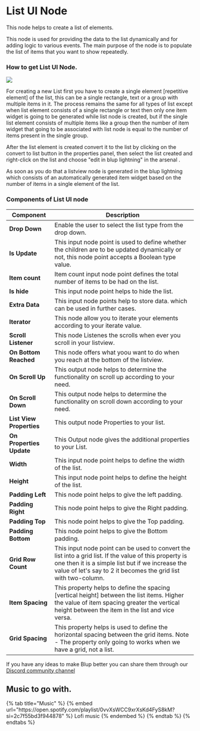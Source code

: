 # List UI Node

This node helps to create a list of elements.&#x20;

This node is used for providing the data to the list dynamically and for adding logic to various events. The main purpose of the node is to populate the list of items that you want to show repeatedly.

### How to get List UI Node.

![](../../../.gitbook/assets/listview-.gif)

For creating a new List first you have to create a single element \[repetitive element] of the list, this can be a single rectangle, text or a group with multiple items in it. The process remains the same for all types of list except when list element consists of a single rectangle or text then only one item widget is going to be generated while list node is created, but if the single list element consists of multiple items like a group then the number of item widget that going to be associated with list node is equal to the number of items present in the single group.

After the list element is created convert it to the list by clicking on the convert to list button in the properties panel, then select the list created and right-click on the list and choose  "edit in blup lightning" in the arsenal .

As soon as you do that a listview node is generated in the blup lightning which consists of an automatically generated item widget based on the number of items in a single element of the list.

### Components of List UI node



<table>
  <thead>
    <tr>
      <th>Component</th>
      <th>Description</th>
    </tr>
  </thead>
  <tbody>
    <tr>
      <td><strong>Drop Down</strong></td>
      <td>Enable the user to select the list type from the drop down.</td>
    </tr>
    <tr><td><strong>Is Update</strong></td><td>This input node point is used to define whether the children are to be updated dynamically or not, this node point accepts a Boolean type value.</td></tr>
    <tr><td><strong>Item count</strong></td><td>Item count input node point defines the total number of items to be had on the list.</td></tr>
    <tr><td><strong>Is hide</strong> </td><td>This input node point helps to hide the list. </td></tr>
    <tr><td><strong>Extra Data</strong></td><td>This input node points help to store data. which can be used in further cases.</td></tr>
    <tr>
      <td><strong>Iterator</strong></td>
      <td>This node allow you to iterate your elements according to your iterate value.</td>
    </tr>
    <tr>
      <td><strong>Scroll Listener</strong></td>
      <td>This node Listenes the scrolls when ever you scroll in your listview.</td>
    </tr>
    <tr>
      <td><strong>On Bottom Reached</strong></td>
      <td>This node offers what yoou want to do when you reach at the bottom of the listview.</td>
    </tr><tr>
      <td><strong>On Scroll Up</strong></td>
      <td>This output node helps to determine the functionality on scroll up according to your need.</td>
    </tr>
    <tr>
      <td><strong>On Scroll Down</strong></td>
      <td>This output node helps to determine the functionality on scroll down according to your need.</td>
    </tr>
    <tr>
      <td><strong>List View Properties</strong></td>
      <td>This output node Properties to your list.</td>
    </tr>
    <tr>
      <td><strong>On Properties Update</strong></td>
      <td>This Output node gives the additional properties to your List.</td>
    </tr><tr><td><strong>Width</strong></td><td>This input node point helps to define the width of the list.</td></tr><tr><td><strong>Height</strong></td><td>This input node point helps to define the height of the list.</td></tr><tr><td><strong>Padding Left</strong></td><td>This node point helps to give the left padding.</td></tr><tr><td><strong>Padding Right</strong></td><td> This node point helps to give the Right padding.</td></tr><tr><td><strong>Padding Top</strong></td><td>This node point helps to give the Top padding.</td></tr><tr><td><strong>Padding Bottom</strong></td><td>This node point helps to give the Bottom padding.</td></tr>
    <tr><td><strong>Grid Row Count</strong></td><td>This input node point can be used to convert the list into a grid list. If the value of this property is one then it is a simple list but if we increase the value of let's say to 2 it becomes the grid list with two-column.</td></tr><tr><td><strong>Item Spacing</strong> </td><td>This property helps to define the spacing [vertical height] between the list items. Higher the value of item spacing greater the vertical height between the item in the list and vice versa.</td></tr><tr><td><strong>Grid Spacing</strong></td><td>This property helps is used to define the horizontal spacing between the grid items. Note - The property only going to works when we have a grid, not a list.</td></tr>
  </tbody>
</table>

If you have any ideas to make Blup better you can share them through our [Discord community channel ](https://discord.com/channels/940632966093234176/965313562425823303)

## Music to go with.
 
<div class="container">
  {% tab title="Music" %}
  {% embed url="https://open.spotify.com/playlist/0vvXsWCC9xrXsKd4FyS8kM?si=2c7f55bd3f944878" %}
  Lofi music
  {% endembed %}
  {% endtab %}
  {% endtabs %}
</div>
